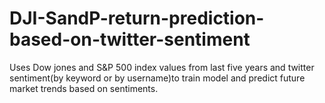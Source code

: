 # DJI-SandP-return-prediction-based-on-twitter-sentiment
Uses Dow jones and S&amp;P 500 index values from last five years and twitter sentiment(by keyword or by username)to train model and predict future market trends based on sentiments. 
